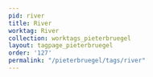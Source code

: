 ```yaml
---
pid: river
title: River
worktag: River
collection: worktags_pieterbruegel
layout: tagpage_pieterbruegel
order: '127'
permalink: "/pieterbruegel/tags/river"
---
```

